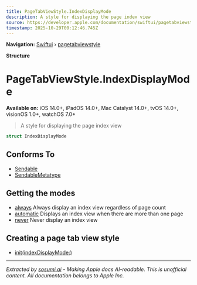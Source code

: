 ```yaml
---
title: PageTabViewStyle.IndexDisplayMode
description: A style for displaying the page index view
source: https://developer.apple.com/documentation/swiftui/pagetabviewstyle/indexdisplaymode
timestamp: 2025-10-29T00:12:46.745Z
---
```


**Navigation:** [Swiftui](/documentation/swiftui) › [pagetabviewstyle](/documentation/swiftui/pagetabviewstyle)

**Structure**

# PageTabViewStyle.IndexDisplayMode

**Available on:** iOS 14.0+, iPadOS 14.0+, Mac Catalyst 14.0+, tvOS 14.0+, visionOS 1.0+, watchOS 7.0+

> A style for displaying the page index view

```swift
struct IndexDisplayMode
```

## Conforms To

- [Sendable](/documentation/Swift/Sendable)
- [SendableMetatype](/documentation/Swift/SendableMetatype)

## Getting the modes

- [always](/documentation/swiftui/pagetabviewstyle/indexdisplaymode/always) Always display an index view regardless of page count
- [automatic](/documentation/swiftui/pagetabviewstyle/indexdisplaymode/automatic) Displays an index view when there are more than one page
- [never](/documentation/swiftui/pagetabviewstyle/indexdisplaymode/never) Never display an index view

## Creating a page tab view style

- [init(indexDisplayMode:)](/documentation/swiftui/pagetabviewstyle/init(indexdisplaymode:))

---

*Extracted by [sosumi.ai](https://sosumi.ai) - Making Apple docs AI-readable.*
*This is unofficial content. All documentation belongs to Apple Inc.*
